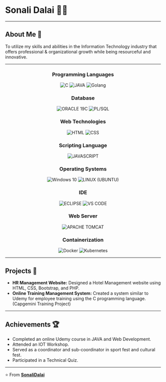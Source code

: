 # Sonali Dalai 👩‍💻


---

## About Me 🚀

To utilize my skills and abilities in the Information Technology industry that offers professional & organizational growth while being resourceful and innovative.

---

<h3 align="center">Programming Languages</h3>
<p align="center">
  <img src="https://img.shields.io/badge/c-%2300599C.svg?style=for-the-badge&logo=c&logoColor=white" alt="C" />
  <img src="https://img.shields.io/badge/java-%23ED8B00.svg?style=for-the-badge&logo=java&logoColor=white" alt="JAVA" />
  <img src="https://img.shields.io/badge/go-%2300ADD8.svg?style=for-the-badge&logo=go&logoColor=white" alt="Golang" />
</p>

<h3 align="center">Database</h3>
<p align="center">
  <img src="https://img.shields.io/badge/oracle-%23F00000.svg?style=for-the-badge&logo=oracle&logoColor=white" alt="ORACLE 19C" />
  <img src="https://img.shields.io/badge/PL/SQL-%23E34F26.svg?style=for-the-badge&logo=plsql&logoColor=white" alt="PL/SQL" />
</p>

<h3 align="center">Web Technologies</h3>
<p align="center">
  <img src="https://img.shields.io/badge/html5-%23E34F26.svg?style=for-the-badge&logo=html5&logoColor=white" alt="HTML" />
  <img src="https://img.shields.io/badge/css3-%231572B6.svg?style=for-the-badge&logo=css3&logoColor=white" alt="CSS" />
</p>

<h3 align="center">Scripting Language</h3>
<p align="center">
  <img src="https://img.shields.io/badge/javascript-%23F7DF1E.svg?style=for-the-badge&logo=javascript&logoColor=black" alt="JAVASCRIPT" />
</p>

<h3 align="center">Operating Systems</h3>
<p align="center">
  <img src="https://img.shields.io/badge/windows%2010-%230078D6.svg?style=for-the-badge&logo=windows&logoColor=white" alt="Windows 10" />
  <img src="https://img.shields.io/badge/ubuntu-%23E95420.svg?style=for-the-badge&logo=ubuntu&logoColor=white" alt="LINUX (UBUNTU)" />
</p>

<h3 align="center">IDE</h3>
<p align="center">
  <img src="https://img.shields.io/badge/eclipse%20ide-%232C2255.svg?style=for-the-badge&logo=eclipse&logoColor=white" alt="ECLIPSE" />
  <img src="https://img.shields.io/badge/visual%20studio%20code-%23007ACC.svg?style=for-the-badge&logo=visual-studio-code&logoColor=white" alt="VS CODE" />
</p>

<h3 align="center">Web Server</h3>
<p align="center">
  <img src="https://img.shields.io/badge/apache%20tomcat-%23F8DC75.svg?style=for-the-badge&logo=apache-tomcat&logoColor=black" alt="APACHE TOMCAT" />
</p>

<h3 align="center">Containerization</h3>
<p align="center">
  <img src="https://img.shields.io/badge/docker-%232496ED.svg?style=for-the-badge&logo=docker&logoColor=white" alt="Docker" />
  <img src="https://img.shields.io/badge/kubernetes-%23326CE5.svg?style=for-the-badge&logo=kubernetes&logoColor=white" alt="Kubernetes" />
</p>

---

## Projects 📂

- **HR Management Website:** Designed a Hotel Management website using HTML, CSS, Bootstrap, and PHP.
- **Online Training Management System:** Created a system similar to Udemy for employee training using the C programming language. (Capgemini Training Project)

---

## Achievements 🏆

- Completed an online Udemy course in JAVA and Web Development.
- Attended an IOT Workshop.
- Served as a coordinator and sub-coordinator in sport fest and cultural fest.
- Participated in a Technical Quiz.

---



⭐️ From **[SonaliDalai](https://github.com/sonali-dalai)**

